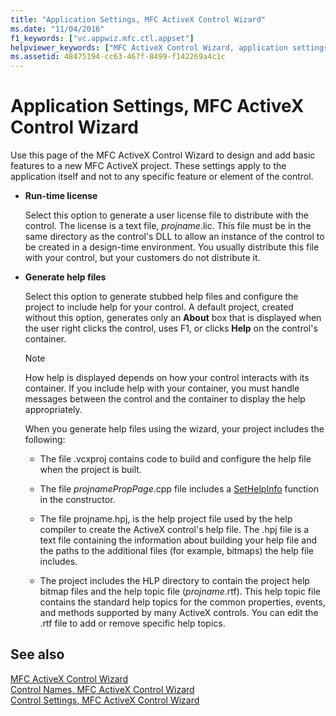 ```yaml
---
title: "Application Settings, MFC ActiveX Control Wizard"
ms.date: "11/04/2016"
f1_keywords: ["vc.appwiz.mfc.ctl.appset"]
helpviewer_keywords: ["MFC ActiveX Control Wizard, application settings"]
ms.assetid: 48475194-cc63-467f-8499-f142269a4c1c
---
```

# Application Settings, MFC ActiveX Control Wizard

Use this page of the MFC ActiveX Control Wizard to design and add basic features to a new MFC ActiveX project. These settings apply to the application itself and not to any specific feature or element of the control.

- **Run-time license**

   Select this option to generate a user license file to distribute with the control. The license is a text file, *projname*.lic. This file must be in the same directory as the control's DLL to allow an instance of the control to be created in a design-time environment. You usually distribute this file with your control, but your customers do not distribute it.

- **Generate help files**

   Select this option to generate stubbed help files and configure the project to include help for your control. A default project, created without this option, generates only an **About** box that is displayed when the user right clicks the control, uses F1, or clicks **Help** on the control's container.

   > [!NOTE]
   > How help is displayed depends on how your control interacts with its container. If you include help with your container, you must handle messages between the control and the container to display the help appropriately.

   When you generate help files using the wizard, your project includes the following:

   - The file .vcxproj contains code to build and configure the help file when the project is built.

   - The file *projnamePropPage*.cpp file includes a [SetHelpInfo](../../mfc/reference/colepropertypage-class.md#sethelpinfo) function in the constructor.

   - The file projname.hpj, is the help project file used by the help compiler to create the ActiveX control's help file. The .hpj file is a text file containing the information about building your help file and the paths to the additional files (for example, bitmaps) the help file includes.

   - The project includes the HLP directory to contain the project help bitmap files and the help topic file (*projname*.rtf). This help topic file contains the standard help topics for the common properties, events, and methods supported by many ActiveX controls. You can edit the .rtf file to add or remove specific help topics.

## See also

[MFC ActiveX Control Wizard](../../mfc/reference/mfc-activex-control-wizard.md)<br/>
[Control Names, MFC ActiveX Control Wizard](../../mfc/reference/control-names-mfc-activex-control-wizard.md)<br/>
[Control Settings, MFC ActiveX Control Wizard](../../mfc/reference/control-settings-mfc-activex-control-wizard.md)
